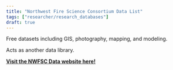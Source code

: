 ```yaml
---
title: "Northwest Fire Science Consortium Data List"
tags: ["researcher/research_databases"]
draft: true
---
```


Free datasets including GIS, photography, mapping, and modeling. 

Acts as another data library.

[**Visit the NWFSC Data website here!**](https://nwfirescience.org/resources/data)

